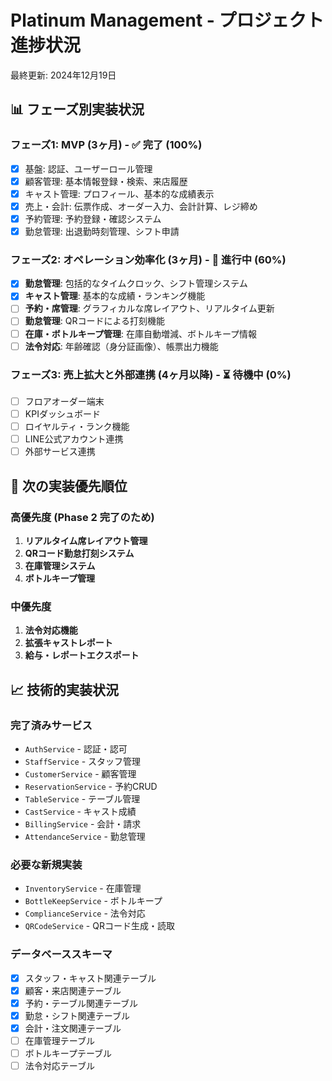 # Platinum Management - プロジェクト進捗状況

最終更新: 2024年12月19日

## 📊 フェーズ別実装状況

### フェーズ1: MVP (3ヶ月) - ✅ 完了 (100%)
- [x] 基盤: 認証、ユーザーロール管理
- [x] 顧客管理: 基本情報登録・検索、来店履歴  
- [x] キャスト管理: プロフィール、基本的な成績表示
- [x] 売上・会計: 伝票作成、オーダー入力、会計計算、レジ締め
- [x] 予約管理: 予約登録・確認システム
- [x] 勤怠管理: 出退勤時刻管理、シフト申請

### フェーズ2: オペレーション効率化 (3ヶ月) - 🔄 進行中 (60%)
- [x] **勤怠管理**: 包括的なタイムクロック、シフト管理システム  
- [x] **キャスト管理**: 基本的な成績・ランキング機能
- [ ] **予約・席管理**: グラフィカルな席レイアウト、リアルタイム更新
- [ ] **勤怠管理**: QRコードによる打刻機能
- [ ] **在庫・ボトルキープ管理**: 在庫自動増減、ボトルキープ情報
- [ ] **法令対応**: 年齢確認（身分証画像）、帳票出力機能

### フェーズ3: 売上拡大と外部連携 (4ヶ月以降) - ⏳ 待機中 (0%)
- [ ] フロアオーダー端末
- [ ] KPIダッシュボード  
- [ ] ロイヤルティ・ランク機能
- [ ] LINE公式アカウント連携
- [ ] 外部サービス連携

## 🎯 次の実装優先順位

### 高優先度 (Phase 2 完了のため)
1. **リアルタイム席レイアウト管理**
2. **QRコード勤怠打刻システム**  
3. **在庫管理システム**
4. **ボトルキープ管理**

### 中優先度  
1. **法令対応機能**
2. **拡張キャストレポート**
3. **給与・レポートエクスポート**

## 📈 技術的実装状況

### 完了済みサービス
- `AuthService` - 認証・認可
- `StaffService` - スタッフ管理  
- `CustomerService` - 顧客管理
- `ReservationService` - 予約CRUD
- `TableService` - テーブル管理
- `CastService` - キャスト成績  
- `BillingService` - 会計・請求
- `AttendanceService` - 勤怠管理

### 必要な新規実装
- `InventoryService` - 在庫管理
- `BottleKeepService` - ボトルキープ
- `ComplianceService` - 法令対応
- `QRCodeService` - QRコード生成・読取

### データベーススキーマ
- [x] スタッフ・キャスト関連テーブル
- [x] 顧客・来店関連テーブル  
- [x] 予約・テーブル関連テーブル
- [x] 勤怠・シフト関連テーブル
- [x] 会計・注文関連テーブル
- [ ] 在庫管理テーブル  
- [ ] ボトルキープテーブル
- [ ] 法令対応テーブル